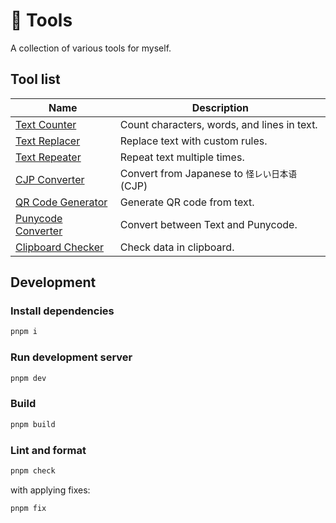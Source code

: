 # 🧶 Tools

A collection of various tools for myself.

## Tool list

| Name                                                       | Description                                   |
| ---------------------------------------------------------- | --------------------------------------------- |
| [Text Counter](https://tools.keito.dev/text/counte)        | Count characters, words, and lines in text.   |
| [Text Replacer](https://tools.keito.dev/text/replace)      | Replace text with custom rules.               |
| [Text Repeater](https://tools.keito.dev/text/repeat)       | Repeat text multiple times.                   |
| [CJP Converter](https://tools.keito.dev/convert/cjp)       | Convert from Japanese to `怪レい日本语` (CJP) |
| [QR Code Generator](https://tools.keito.dev/convert/cjp)   | Generate QR code from text.                   |
| [Punycode Converter](https://tools.keito.dev/convert/puny) | Convert between Text and Punycode.            |
| [Clipboard Checker](https://tools.keito.dev/web/clipboard) | Check data in clipboard.                      |

## Development

### Install dependencies

```sh
pnpm i
```

### Run development server

```sh
pnpm dev
```

### Build

```sh
pnpm build
```

### Lint and format

```sh
pnpm check
```

with applying fixes:

```sh
pnpm fix
```

